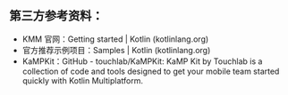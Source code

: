 ## 第三方参考资料：
* KMM 官网：Getting started | Kotlin (kotlinlang.org)
* 官方推荐示例项目：Samples | Kotlin (kotlinlang.org)
* KaMPKit：GitHub - touchlab/KaMPKit: KaMP Kit by Touchlab is a collection of code and tools designed to get your mobile team started quickly with Kotlin Multiplatform.